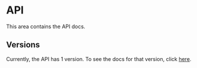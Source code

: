 # API

This area contains the API docs.

## Versions

Currently, the API has 1 version. To see the docs for that version, click [here](v1/index.md).